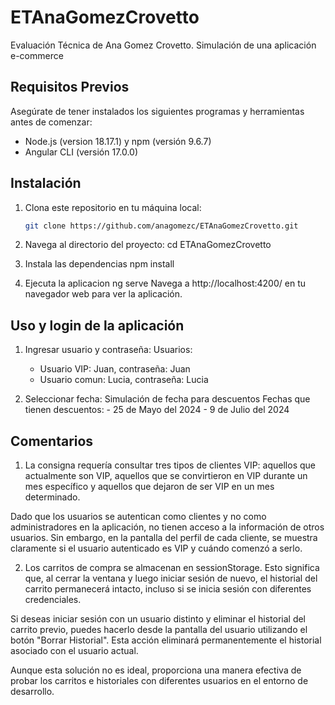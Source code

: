 # ETAnaGomezCrovetto

Evaluación Técnica de Ana Gomez Crovetto. Simulación de una aplicación e-commerce 

## Requisitos Previos

Asegúrate de tener instalados los siguientes programas y herramientas antes de comenzar:

- Node.js (version 18.17.1) y npm (versión 9.6.7)
- Angular CLI (versión 17.0.0)

## Instalación

1. Clona este repositorio en tu máquina local:

   ```bash
   git clone https://github.com/anagomezc/ETAnaGomezCrovetto.git

2. Navega al directorio del proyecto:
    cd ETAnaGomezCrovetto

3. Instala las dependencias
    npm install

4. Ejecuta la aplicacion
    ng serve
     Navega a http://localhost:4200/ en tu navegador web para ver la aplicación.

## Uso y login de la aplicación

1. Ingresar usuario y contraseña:
Usuarios:
    - Usuario VIP: Juan, contraseña: Juan
    - Usuario comun: Lucia, contraseña: Lucia

2. Seleccionar fecha:
    Simulación de fecha para descuentos
    Fechas que tienen descuentos: 
        - 25 de Mayo del 2024
        - 9 de Julio del 2024 
    

## Comentarios

1. La consigna requería consultar tres tipos de clientes VIP: aquellos que actualmente son VIP, aquellos que se convirtieron en VIP durante un mes específico y aquellos que dejaron de ser VIP en un mes determinado.

Dado que los usuarios se autentican como clientes y no como administradores en la aplicación, no tienen acceso a la información de otros usuarios. Sin embargo, en la pantalla del perfil de cada cliente, se muestra claramente si el usuario autenticado es VIP y cuándo comenzó a serlo.


2. Los carritos de compra se almacenan en sessionStorage. Esto significa que, al cerrar la ventana y luego iniciar sesión de nuevo, el historial del carrito permanecerá intacto, incluso si se inicia sesión con diferentes credenciales.

Si deseas iniciar sesión con un usuario distinto y eliminar el historial del carrito previo, puedes hacerlo desde la pantalla del usuario utilizando el botón "Borrar Historial". Esta acción eliminará permanentemente el historial asociado con el usuario actual.

Aunque esta solución no es ideal, proporciona una manera efectiva de probar los carritos e historiales con diferentes usuarios en el entorno de desarrollo.
